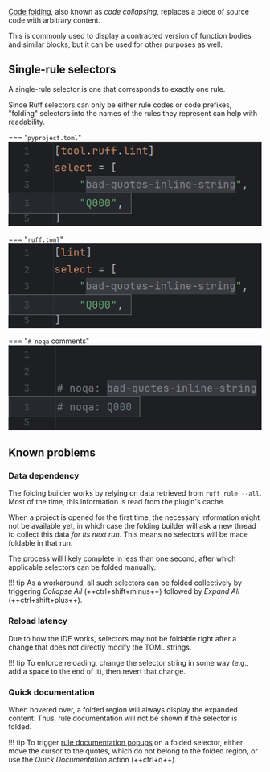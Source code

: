 [Code folding][1], also known as <i>code collapsing</i>,
replaces a piece of source code with arbitrary content.

This is commonly used to display a contracted version of function bodies
and similar blocks, but it can be used for other purposes as well.


## Single-rule selectors

A single-rule selector is one that corresponds to exactly one rule.

Since Ruff selectors can only be either rule codes or code prefixes,
"folding" selectors into the names of the rules they represent
can help with readability.

=== "`pyproject.toml`"
    ![](../assets/ruff-folding-demo-pyproject-toml-rule-selectors.png)

=== "`ruff.toml`"
    ![](../assets/ruff-folding-demo-ruff-toml-rule-selectors.png)

=== "`# noqa` comments"
    ![](../assets/ruff-folding-demo-noqa-comments-rule-selectors.png)


## Known problems


### Data dependency

The folding builder works by relying on data retrieved from `ruff rule --all`.
Most of the time, this information is read from the plugin's cache.

When a project is opened for the first time, the necessary information
might not be available yet, in which case the folding builder
will ask a new thread to collect this data <em>for its next run</em>.
This means no selectors will be made foldable in that run.

The process will likely complete in less than one second,
after which applicable selectors can be folded manually.

!!! tip
    As a workaround, all such selectors can be folded collectively
    by triggering <i>Collapse All</i> (++ctrl+shift+minus++)
    followed by <i>Expand All</i> (++ctrl+shift+plus++).


### Reload latency

Due to how the IDE works, selectors may not be foldable right after a change
that does not directly modify the TOML strings.

!!! tip
    To enforce reloading, change the selector string in some way
    (e.g., add a space to the end of it), then revert that change.


### Quick documentation

When hovered over, a folded region will always display the expanded content.
Thus, rule documentation will not be shown if the selector is folded.

!!! tip
    To trigger [rule documentation popups][2] on a folded selector,
    either move the cursor to the quotes, which do not belong to the folded region,
    or use the <i>Quick Documentation</i> action (++ctrl+q++).


  [1]: https://www.jetbrains.com/help/pycharm/working-with-source-code.html#code_folding
  [2]: documentation.md#rule-selectors
